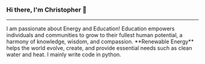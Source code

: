 ### Hi there, I'm Christopher 👋
<hr>
I am passionate about Energy and Education! Education empowers individuals and communities to grow to their fullest human potential, a harmony of knowledge, wisdom, and compassion. **Renewable Energy** helps the world evolve, create, and provide essential needs such as clean water and heat. I mainly write code in python.  

<!--
Here is some of the stuff I enjoy doing. 

-->

<!--
**encodingintuition/encodingintuition** is a ✨ _special_ ✨ repository because its `README.md` (this file) appears on your GitHub profile.

Here are some ideas to get you started:

- 🔭 I’m currently working on ...
- 🌱 I’m currently learning ...
- 👯 I’m looking to collaborate on ...
- 🤔 I’m looking for help with ...
- 💬 Ask me about ...
- 📫 How to reach me: ...
- 😄 Pronouns: ...
- ⚡ Fun fact: ...
-->
